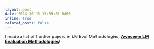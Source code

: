 ```yaml
---
layout: post
date: 2024-10-15 15:59:00-0400
inline: true
related_posts: false
---
```


I made a list of frontier papers in LM Eval Methodologies, [**Awesome LM Evaluation Methodologies**](https://github.com/CSLiJT/awesome-lm-evaluation-methodologies)!